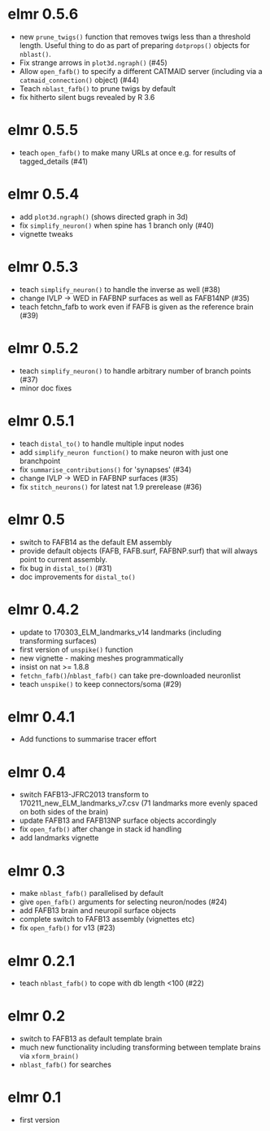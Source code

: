 # elmr 0.5.6

* new `prune_twigs()` function that removes twigs less than a threshold length.
  Useful thing to do as part of preparing `dotprops()` objects for `nblast()`.
* Fix strange arrows in `plot3d.ngraph()` (#45)
* Allow `open_fafb()` to specify a different CATMAID server (including via a
  `catmaid_connection()` object) (#44)
* Teach `nblast_fafb()` to prune twigs by default
* fix hitherto silent bugs revealed by R 3.6

# elmr 0.5.5

* teach `open_fafb()` to make many URLs at once e.g. for results of tagged_details
  (#41)

# elmr 0.5.4

* add `plot3d.ngraph()` (shows directed graph in 3d)
* fix `simplify_neuron()` when spine has 1 branch only (#40)
* vignette tweaks

# elmr 0.5.3

* teach `simplify_neuron()` to handle the inverse as well (#38)
* change IVLP -> WED in FAFBNP surfaces as well as FAFB14NP (#35)
* teach fetchn_fafb to work even if FAFB is given as the reference brain (#39)

# elmr 0.5.2

* teach `simplify_neuron()` to handle arbitrary number of branch points (#37)
* minor doc fixes

# elmr 0.5.1

* teach `distal_to()` to handle multiple input nodes
* add `simplify_neuron function()` to make neuron with just one branchpoint
* fix `summarise_contributions()` for 'synapses' (#34)
* change IVLP -> WED in FAFBNP surfaces (#35)
* fix `stitch_neurons()` for latest nat 1.9 prerelease (#36)

# elmr 0.5

* switch to FAFB14 as the default EM assembly
* provide default objects (FAFB, FAFB.surf, FAFBNP.surf) that will always point
  to current assembly.
* fix bug in `distal_to()` (#31)
* doc improvements for `distal_to()`

# elmr 0.4.2

* update to 170303_ELM_landmarks_v14 landmarks (including transforming surfaces)
* first version of `unspike()` function
* new vignette - making meshes programmatically
* insist on nat >= 1.8.8
* `fetchn_fafb()`/`nblast_fafb()` can take pre-downloaded neuronlist
* teach `unspike()` to keep connectors/soma (#29)

# elmr 0.4.1

* Add functions to summarise tracer effort

# elmr 0.4

* switch FAFB13-JFRC2013 transform to 170211_new_ELM_landmarks_v7.csv
  (71 landmarks more evenly spaced on both sides of the brain)
* update FAFB13 and FAFB13NP surface objects accordingly
* fix `open_fafb()` after change in stack id handling
* add landmarks vignette

# elmr 0.3

* make `nblast_fafb()` parallelised by default
* give `open_fafb()` arguments for selecting neuron/nodes (#24)
* add FAFB13 brain and neuropil surface objects
* complete switch to FAFB13 assembly (vignettes etc)
* fix `open_fafb()` for v13 (#23)

# elmr 0.2.1

* teach `nblast_fafb()` to cope with db length <100 (#22)

# elmr 0.2

* switch to FAFB13 as default template brain
* much new functionality including transforming between template brains via
  `xform_brain()`
* `nblast_fafb()` for searches

# elmr 0.1

* first version
